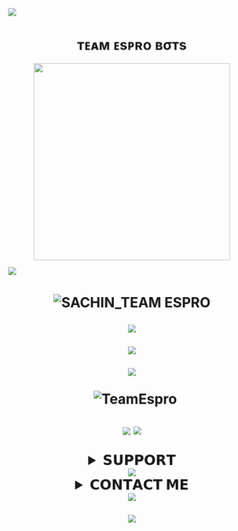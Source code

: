 
<img src="https://user-images.githubusercontent.com/73097560/115834477-dbab4500-a447-11eb-908a-139a6edaec5c.gif">
<h1 align="center"><b>ᴛᴇᴀᴍ ᴇsᴘʀᴏ вσтѕ</b></h1>
<p align="center"><a href="https://t.me/HaiwanOwner"><img src="https://telegra.ph/file/f8b1a280bfc6149974ebd.jpg" width="400"></a></p>
<img src="https://user-images.githubusercontent.com/73097560/115834477-dbab4500-a447-11eb-908a-139a6edaec5c.gif">
<h1 align="center"
  
![SACHIN_TEAM ESPRO](https://github-stats-alpha.vercel.app/api?username=TeamEspro "TeamEspro")


<img src="https://user-images.githubusercontent.com/73097560/115834477-dbab4500-a447-11eb-908a-139a6edaec5c.gif">

![](https://github-readme-streak-stats.herokuapp.com/?user=TeamEspro&theme=onedark&hide_border=false)<br/>

<p align="center">
<img src="https://github-stats-alpha.vercel.app/api/?username=TeamEspro&cc=000&tc=00ff00&ic=fff000&bc=fff" align="center">
</p>

<p align="center">&nbsp;
  <img align="center" src="https://github-readme-stats.vercel.app/api?username=TeamEspro&&show_icons=true&theme=midnight-purple" alt="TeamEspro"/></p>        
 
<p align="center">
<img src="https://github-readme-stats.vercel.app/api/top-langs/?username=TeamEspro&layout=compact&theme=tokyonight" align="center">



<img src="https://user-images.githubusercontent.com/73097560/115834477-dbab4500-a447-11eb-908a-139a6edaec5c.gif">

<details>
<summary><b>𝗦𝗨𝗣𝗣𝗢𝗥𝗧</b></summary>
<a href="https://t.me/EsproSupport"><img title="Telegram" src="https://img.shields.io/badge/Telegram-%23000000.svg?&style=for-the-badge&logo=telegram&logoColor=61DAFB"></a>
</details>

<img src="https://user-images.githubusercontent.com/73097560/115834477-dbab4500-a447-11eb-908a-139a6edaec5c.gif">

<details>
<summary><b>𝗖𝗢𝗡𝗧𝗔𝗖𝗧 𝗠𝗘</b></summary>
<a href="https://t.me/Haiwanowner"><img title="Telegram" src="https://img.shields.io/badge/Telegram-%23000000.svg?&style=for-the-badge&logo=telegram&logoColor=61DAFB"></a>
</details>


<img src="https://user-images.githubusercontent.com/73097560/115834477-dbab4500-a447-11eb-908a-139a6edaec5c.gif">
  

<img src="https://readme-typing-svg.herokuapp.com?color=FF0089&width=629&lines=𝗣𝗢𝗪𝗘𝗥𝗘𝗗+𝗕𝗬+𝗧𝗘𝗔𝗠+𝗘𝗦𝗣𝗥𝗢"></b></h3>

